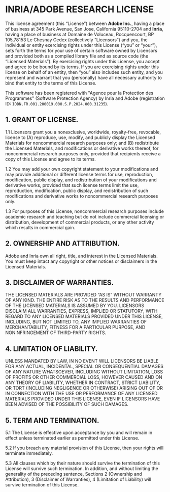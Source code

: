 
INRIA/ADOBE RESEARCH LICENSE
===========================

This license agreement (this “License”) between **Adobe Inc.**, having a place of business at 345 Park Avenue, San Jose, California 95110-2704  and **Inria**, having a place of business at Domaine de Voluceau, Rocquencourt, BP 105,78153 Le Chesnay Cedex (collectively “Licensors”) and you, the individual or entity exercising rights under this License (“you” or “your”), sets forth the terms for your use of certain software owned by Licensors and provided both as a compiled library file and as source code (the “Licensed Materials”). By exercising rights under this License, you accept and agree to be bound by its terms. If you are exercising rights under this license on behalf of an entity, then “you” also includes such entity, and you represent and warrant that you (personally) have all necessary authority to bind that entity to the terms of this License.

This software has been registered with "Agence pour la Protection des Programmes" (Software Protection Agency) by Inria and Adobe (registration ID: `IDDN.FR.001.200019.000.S.P.2024.000.31235`).

## 1.	GRANT OF LICENSE.

1.1	Licensors grant you a nonexclusive, worldwide, royalty-free, revocable, license to (A) reproduce, use, modify, and publicly display the Licensed Materials for noncommercial research purposes only; and (B) redistribute the Licensed Materials, and modifications or derivative works thereof, for noncommercial research purposes only, provided that recipients receive a copy of this License and agree to its terms. 

1.2	You may add your own copyright statement to your modifications and may provide additional or different license terms for use, reproduction, modification, public display, and redistribution of your modifications and derivative works, provided that such license terms limit the use, reproduction, modification, public display, and redistribution of such modifications and derivative works to noncommercial research purposes only.

1.3	For purposes of this License, noncommercial research purposes include academic research and teaching but do not include commercial licensing or distribution, development of commercial products, or any other activity which results in commercial gain.

## 2.	OWNERSHIP AND ATTRIBUTION. 

Adobe and Inria own all right, title, and interest in the Licensed Materials. You must keep intact any copyright or other notices or disclaimers in the Licensed Materials.

## 3.	DISCLAIMER OF WARRANTIES. 

THE LICENSED MATERIALS ARE PROVIDED “AS IS” WITHOUT WARRANTY OF ANY KIND. THE ENTIRE RISK AS TO THE RESULTS AND PERFORMANCE OF THE LICENSED MATERIALS IS ASSUMED BY YOU. LICENSORS DISCLAIM ALL WARRANTIES, EXPRESS, IMPLIED OR STATUTORY, WITH REGARD TO ANY LICENSED MATERIALS PROVIDED UNDER THIS LICENSE, INCLUDING, BUT NOT LIMITED TO, ANY IMPLIED WARRANTIES OF MERCHANTABILITY, FITNESS FOR A PARTICULAR PURPOSE, AND NONINFRINGEMENT OF THIRD-PARTY RIGHTS.

## 4.	LIMITATION OF LIABILITY. 

UNLESS MANDATED BY LAW, IN NO EVENT WILL LICENSORS BE LIABLE FOR ANY ACTUAL, INCIDENTAL, SPECIAL OR CONSEQUENTIAL DAMAGES OF ANY NATURE WHATSOEVER, INCLUDING WITHOUT LIMITATION, LOSS OF PROFITS OR OTHER COMMERCIAL LOSS, HOWEVER CAUSED AND ON ANY THEORY OF LIABILITY, WHETHER IN CONTRACT, STRICT LIABILITY, OR TORT (INCLUDING NEGLIGENCE OR OTHERWISE)  ARISING OUT OF OR IN CONNECTION WITH THE USE OR PERFORMANCE OF ANY LICENSED MATERIALS PROVIDED UNDER THIS LICENSE, EVEN IF LICENSORS HAVE BEEN ADVISED OF THE POSSIBILITY OF SUCH DAMAGES.

## 5.	TERM AND TERMINATION.  

5.1	The License is effective upon acceptance by you and will remain in effect unless terminated earlier as permitted under this License.

5.2	If you breach any material provision of this License, then your rights will terminate immediately.

5.3	All clauses which by their nature should survive the termination of this License will survive such termination. In addition, and without limiting the generality of the preceding sentence, Sections 2 (Ownership and Attribution), 3 (Disclaimer of Warranties), 4 (Limitation of Liability) will survive termination of this License.

